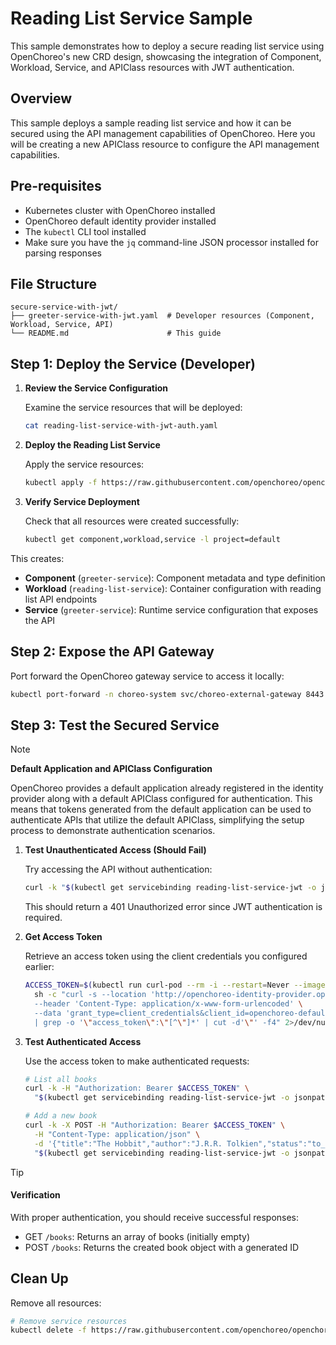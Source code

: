 # Reading List Service Sample

This sample demonstrates how to deploy a secure reading list service using OpenChoreo's new CRD design,
showcasing the integration of Component, Workload, Service, and APIClass resources with JWT authentication.

## Overview

This sample deploys a sample reading list service and how it can be secured using the API management capabilities of OpenChoreo.
Here you will be creating a new APIClass resource to configure the API management capabilities.

## Pre-requisites

- Kubernetes cluster with OpenChoreo installed
- OpenChoreo default identity provider installed
- The `kubectl` CLI tool installed
- Make sure you have the `jq` command-line JSON processor installed for parsing responses

## File Structure

```
secure-service-with-jwt/
├── greeter-service-with-jwt.yaml  # Developer resources (Component, Workload, Service, API)
└── README.md                      # This guide
```

## Step 1: Deploy the Service (Developer)

1. **Review the Service Configuration**

   Examine the service resources that will be deployed:
   ```bash
   cat reading-list-service-with-jwt-auth.yaml
   ```

2. **Deploy the Reading List Service**

   Apply the service resources:
   ```bash
   kubectl apply -f https://raw.githubusercontent.com/openchoreo/openchoreo/main/samples/apim-samples/authentication/reading-list-with-jwt-auth.yaml
   ```

3. **Verify Service Deployment**

   Check that all resources were created successfully:
   ```bash
   kubectl get component,workload,service -l project=default
   ```

This creates:
- **Component** (`greeter-service`): Component metadata and type definition
- **Workload** (`reading-list-service`): Container configuration with reading list API endpoints
- **Service** (`greeter-service`): Runtime service configuration that exposes the API

## Step 2: Expose the API Gateway

Port forward the OpenChoreo gateway service to access it locally:

```bash
kubectl port-forward -n choreo-system svc/choreo-external-gateway 8443:443 &
```

## Step 3: Test the Secured Service

> [!NOTE]
> **Default Application and APIClass Configuration**
>
> OpenChoreo provides a default application already registered in the identity provider along with a default APIClass configured for authentication.
> This means that tokens generated from the default application can be used to authenticate APIs that utilize the default APIClass,
> simplifying the setup process to demonstrate authentication scenarios.


1. **Test Unauthenticated Access (Should Fail)**

   Try accessing the API without authentication:
   ```bash
   curl -k "$(kubectl get servicebinding reading-list-service-jwt -o jsonpath='{.status.endpoints[0].public.uri}')/books"
   ```

   This should return a 401 Unauthorized error since JWT authentication is required.

2. **Get Access Token**

   Retrieve an access token using the client credentials you configured earlier:
   ```bash
   ACCESS_TOKEN=$(kubectl run curl-pod --rm -i --restart=Never --image=curlimages/curl:latest -- \
     sh -c "curl -s --location 'http://openchoreo-identity-provider.openchoreo-identity-system:8090/oauth2/token' \
     --header 'Content-Type: application/x-www-form-urlencoded' \
     --data 'grant_type=client_credentials&client_id=openchoreo-default-client&client_secret=openchoreo-default-secret' \
     | grep -o '\"access_token\":\"[^\"]*' | cut -d'\"' -f4" 2>/dev/null | head -1)
   ```

3. **Test Authenticated Access**

   Use the access token to make authenticated requests:
   ```bash
   # List all books
   curl -k -H "Authorization: Bearer $ACCESS_TOKEN" \
     "$(kubectl get servicebinding reading-list-service-jwt -o jsonpath='{.status.endpoints[0].public.uri}')/books"
   
   # Add a new book
   curl -k -X POST -H "Authorization: Bearer $ACCESS_TOKEN" \
     -H "Content-Type: application/json" \
     -d '{"title":"The Hobbit","author":"J.R.R. Tolkien","status":"to_read"}' \
     "$(kubectl get servicebinding reading-list-service-jwt -o jsonpath='{.status.endpoints[0].public.uri}')/books"
   ```

> [!TIP]
> #### Verification
>
> With proper authentication, you should receive successful responses:
> - GET `/books`: Returns an array of books (initially empty)
> - POST `/books`: Returns the created book object with a generated ID

## Clean Up

Remove all resources:

```bash
# Remove service resources
kubectl delete -f https://raw.githubusercontent.com/openchoreo/openchoreo/main/samples/apim-samples/authentication/reading-list-with-jwt-auth.yaml
```

